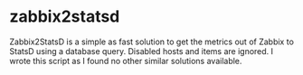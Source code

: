 # zabbix2statsd
Zabbix2StatsD is a simple as fast solution to get the metrics out of Zabbix to StatsD using a database query. Disabled hosts and items are ignored. I wrote this script as I found no other similar solutions available.
